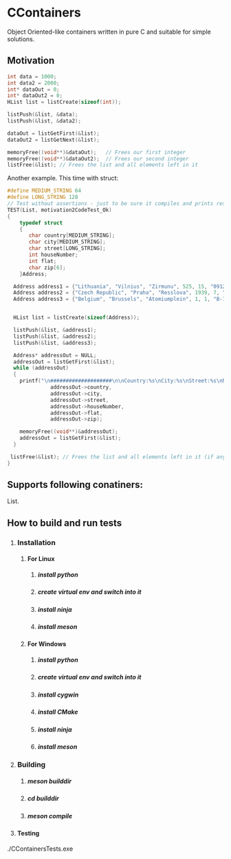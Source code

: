 # CContainers
Object Oriented-like containers written in pure C and suitable for simple solutions.


## Motivation

```C
int data = 1000;
int data2 = 2000;
int* dataOut = 0;
int* dataOut2 = 0;
HList list = listCreate(sizeof(int));

listPush(&list, &data);
listPush(&list, &data2);

dataOut = listGetFirst(&list); 
dataOut2 = listGetNext(&list);  

memoryFree((void**)&dataOut);   // Frees our first integer
memoryFree((void**)&dataOut2);  // Frees our second integer
listFree(&list); // Frees the list and all elements left in it
```  
  
Another example. This time with struct:

```C
#define MEDIUM_STRING 64
#define LONG_STRING 128
// Test without assertions - just to be sure it compiles and prints results
TEST(List, motivation2CodeTest_Ok)
{
    typedef struct 
    {
       char country[MEDIUM_STRING];
       char city[MEDIUM_STRING];
       char street[LONG_STRING];   
       int houseNumber;
       int flat; 
       char zip[6];        
    }Address;

  Address address1 = {"Lithuania", "Vilnius", "Zirmunu", 525, 15, "09127"};
  Address address2 = {"Czech Republic", "Praha", "Resslova", 1939, 7, "2"};
  Address address3 = {"Belgium", "Brussels", "Atomiumplein", 1, 1, "B-1020"};


  HList list = listCreate(sizeof(Address));

  listPush(&list, &address1);
  listPush(&list, &address2);
  listPush(&list, &address3);

  Address* addressOut = NULL;
  addressOut = listGetFirst(&list);
  while (addressOut)
  {
    printf("\n####################\n\nCountry:%s\nCity:%s\nStreet:%s\nNr.: %d-%d  %s", 
              addressOut->country, 
              addressOut->city, 
              addressOut->street, 
              addressOut->houseNumber, 
              addressOut->flat, 
              addressOut->zip);

    memoryFree((void**)&addressOut); 
    addressOut = listGetFirst(&list);
  }

 listFree(&list); // Frees the list and all elements left in it (if any)
}
```  
  
## Supports following conatiners:

List.


## How to build and run tests

1. ### Installation 

    1. #### For Linux

        1. ##### install python

        1. ##### create virtual env and switch into it

        1. ##### install ninja

        1. ##### install meson

    1. #### For Windows

        1. ##### install python

        1. ##### create virtual env and switch into it

        1. ##### install cygwin

        1. ##### install CMake

        1. ##### install ninja

        1. ##### install meson

1. ### Building

    1. ##### meson builddir

    1. ##### cd builddir

    1. ##### meson compile

1. #### Testing
    
./CContainersTests.exe

